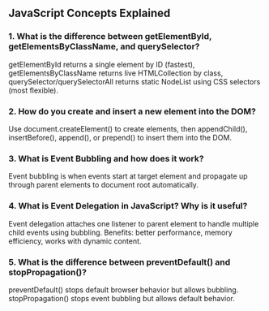 
## JavaScript Concepts Explained

### 1. What is the difference between getElementById, getElementsByClassName, and querySelector?

getElementById returns a single element by ID (fastest), getElementsByClassName returns live HTMLCollection by class, querySelector/querySelectorAll returns static NodeList using CSS selectors (most flexible).

### 2. How do you create and insert a new element into the DOM?

Use document.createElement() to create elements, then appendChild(), insertBefore(), append(), or prepend() to insert them into the DOM.

### 3. What is Event Bubbling and how does it work?

Event bubbling is when events start at target element and propagate up through parent elements to document root automatically.

### 4. What is Event Delegation in JavaScript? Why is it useful?

Event delegation attaches one listener to parent element to handle multiple child events using bubbling. Benefits: better performance, memory efficiency, works with dynamic content.

### 5. What is the difference between preventDefault() and stopPropagation()?

preventDefault() stops default browser behavior but allows bubbling. stopPropagation() stops event bubbling but allows default behavior.

